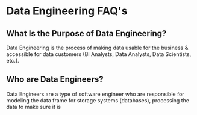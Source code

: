 # Data Engineering FAQ's

## What Is the Purpose of Data Engineering?

Data Engineering is the process of making data usable for the business & accessible for data customers (BI Analysts, Data Analysts, Data Scientists, etc.).

## Who are Data Engineers?
Data Engineers are a type of software engineer who are responsible for modeling the data frame for storage systems (databases), processing the data to make sure it is 
